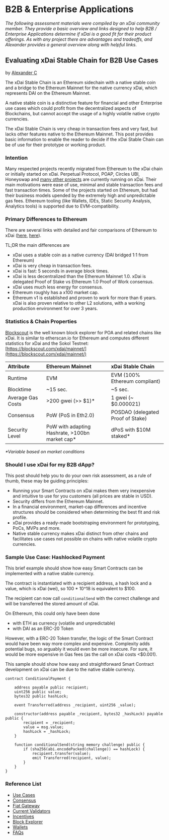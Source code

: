 # B2B & Enterprise Applications

_The following assessment materials were compiled by an xDai community member. They provide a basic overview and links designed to help B2B / Enterprise Applications determine if xDai is a good fit for their product offerings. As with any project there are advantages and tradeoffs, and Alexander provides a general overview along with helpful links._

## Evaluating xDai Stable Chain for B2B Use Cases

by [Alexander C](https://github.com/ice09)

The xDai Stable Chain is an Ethereum sidechain with a native stable coin and a bridge to the Ethereum Mainnet for the native currency xDai, which represents DAI on the Ethereum Mainnet.

A native stable coin is a distinctive feature for financial and other Enterprise use cases which could profit from the decentralized aspects of Blockchains, but cannot accept the usage of a highly volatile native crypto currencies.

The xDai Stable Chain is very cheap in transaction fees and very fast, but lacks other features native to the Ethereum Mainnet. This post provides basic information to enable the reader to decide if the xDai Stable Chain can be of use for their prototype or working product.

### Intention

Many respected projects recently migrated from Ethereum to the xDai chain or initially started on xDai. Perpetual Protocol, POAP, Circles UBI, Honeyswap and [many other projects](https://www.xdaichain.com/about-xdai/news-and-information/project-updates/2020-year-in-review) are currently running on xDai. Their main motivations were ease of use, minimal and stable transaction fees and fast transaction times. Some of the projects started on Ethereum, but had their business models upended by the extremely high and unpredictable gas fees. Ethereum tooling \(like Wallets, IDEs, Static Security Analysis, Analytics tools\) is supported due to EVM-compatibility.

### Primary Differences to Ethereum

There are several links with detailed and fair comparisons of Ethereum to xDai \([here](https://defiprime.com/xdai-chain), [here](https://jaredstauffer.medium.com/what-is-xdai-how-do-i-use-xdai-a-simple-explanation-7440cbaf1df6)\).

TL;DR the main differences are

* xDai uses a stable coin as a native currency \(DAI bridged 1:1 from Ethereum\)
* xDai is very cheap in transaction fees.
* xDai is fast: 5 seconds in average block times.
* xDai is less decentralized than the Ethereum Mainnet 1.0. xDai is delegated Proof of Stake vs Ethereum 1.0 Proof of Work consensus.
* xDai uses much less energy for consensus.
* Ethereum roughly has a x100 market cap.
* Ethereum v1 is established and proven to work for more than 6 years. xDai is also proven relative to other L2 solutions, with a working production environment for over 3 years.

### Statistics & Chain Properties

[Blockscout](https://blockscout.com/) is the well known block explorer for POA and related chains like xDai. It is similar to etherscan.io for Ethereum and computes different statistics for xDai and the Sokol Testnet: [https://blockscout.com/xdai/mainnet/](https://blockscout.com/xdai/mainnet/)

| Attribute | Ethereum Mainnet | xDai Stable Chain |
| :--- | :--- | :--- |
| Runtime | EVM | EVM \(100% Ethereum compliant\) |
| Blocktime | ~15 sec. | ~5 sec. |
| Average Gas Costs | &gt;200 gwei \(&gt;&gt; $1\)\* | 1 gwei \(~ $0.000021\) |
| Consensus | PoW \(PoS in Eth2.0\) | POSDAO \(delegated Proof of Stake\) |
| Security Level | PoW with adapting Hashrate, &gt;100bn market cap\* | dPoS with $10M staked\* |

_\*Variable based on market conditions_

### Should I use xDai for my B2B dApp?

This post should help you to do your own risk assessment, as a rule of thumb, these may be guiding principles:

* Running your Smart Contracts on xDai makes them very inexpensive and intuitive to use for you customers \(all prices are stable in USD\).
* Security differs from the Ethereum Mainnet.
* In a financial environment, market-cap differences and incentive structures should be considered when determining the best fit and risk profile.
* xDai provides a ready-made bootstraping environment for prototyping, PoCs, MVPs and more.
* Native stable currency makes xDai distinct from other chains and facilitates use cases not possible on chains with native volatile crypto currencies.

### Sample Use Case: Hashlocked Payment

This brief example should show how easy Smart Contracts can be implemented with a native stable currency.

The contract is instantiated with a recipient address, a hash lock and a value, which is xDai \(wei\), so 100 \* 10^18 is equivalent to $100.

The recipient can now call `conditionalSend` with the correct challenge and will be transferred the stored amount of xDai.

On Ethereum, this could only have been done

* with ETH as currency \(volatile and unpredictable\)
* with DAI as an ERC-20 Token

However, with a ERC-20 Token transfer, the logic of the Smart Contract would have been way more complex and expensive. Complexity adds potential bugs, so arguably it would even be more insecure. For sure, it would be more expensive in Gas fees \(as the call on xDai costs &lt;$0.001\).

This sample should show how easy and straightforward Smart Contract development on xDai can be due to the native stable currency.

```text
contract ConditionalPayment {

    address payable public recipient;
    uint256 public value;
    bytes32 public hashLock;

    event Transferred(address _recipient, uint256 _value);

    constructor(address payable _recipient, bytes32 _hashLock) payable public {
        recipient = _recipient;
        value = msg.value;
        hashLock = _hashLock;
    }

    function conditionalSend(string memory challenge) public {
        if (sha256(abi.encodePacked(challenge)) == hashLock) {
            recipient.transfer(value);
            emit Transferred(recipient, value);
        }
    }
}
```

### Reference List

* [Use Cases](./)
* [Consensus](../../for-validators/consensus/posdao-proof-of-stake-decentralized-autonomous-organization.md)
* [Fiat Gateway](../../for-users/get-xdai-tokens/buying-xdai-with-fiat/ramp-network.md)
* [Current Validators](../../for-validators/about-xdai-validators/current-xdai-validators/)
* [Incentives](../../for-stakers/stake-token/)
* [Block Explorer](https://blockscout.com/xdai/mainnet/)
* [Wallets](../../for-users/wallets/)
* [FAQs](../faqs/)

